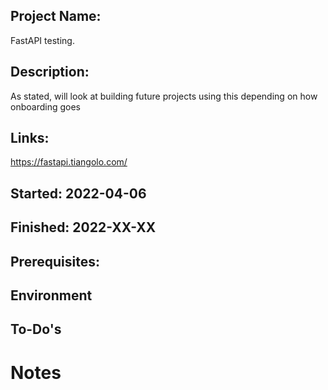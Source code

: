 ## Project Name: 
FastAPI testing. 

## Description: 
As stated, will look at building future projects using this depending on how onboarding goes

## Links: 
https://fastapi.tiangolo.com/

## Started: 2022-04-06
## Finished: 2022-XX-XX

## Prerequisites: 

## Environment

## To-Do's 

# Notes
<link to separate dir with scripts, resources, manifests if needed>
